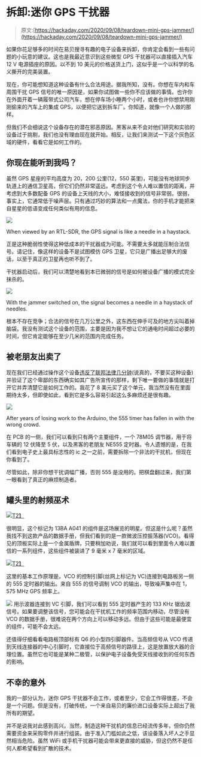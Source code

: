 # 拆卸:迷你 GPS 干扰器

> 原文:[https://hackaday.com/2020/09/08/teardown-mini-gps-jammer/](https://hackaday.com/2020/09/08/teardown-mini-gps-jammer/)

如果你花足够多的时间在易贝搜寻有趣的电子设备来拆卸，你肯定会看到一些有问题的小玩意的建议。这也是我最近意识到这些微型 GPS 干扰器可以直接插入汽车 12 V 电源插座的原因。以不到 10 美元的价格送货上门，这似乎是一个以科学的名义撕开的完美装置。

现在，你可能想知道这种设备有什么合法用途。据我所知，没有。你想在车内和车周围干扰 GPS 信号的唯一原因是，如果你试图做一些你不应该做的事情。也许你在外面开着一辆履带式公司汽车，想在停车场小睡两个小时，或者也许你想禁用刚刚偷来的汽车上的集成 GPS，以便把它送到拆车厂。你知道，就像一个人做的那样。

但我们不会细说这个设备存在的潜在邪恶原因。黑客从来不会对他们研究和实验的设备过于挑剔，我们也没有理由现在就开始。相反，让我们来测试一下这个灰色区域的硬件，看看它是如何工作的。

## 你现在能听到我吗？

虽然 GPS 星座的平均高度为 20，200 公里(12，550 英里)，可能没有地球同步轨道上的通信卫星高，但它们仍然非常遥远。考虑到这个令人难以置信的距离，并考虑到大多数配备 GPS 的设备上天线的大小，难怪接收到的信号非常弱。很弱，事实上，它通常低于噪声层。只有通过巧妙的算法和一点魔法，你的手机才能把来自星星的低语变成任何类似有用的信息。

[![](../Images/4e72f293bac50c61c3b0d073c9cd531f.png)](https://hackaday.com/wp-content/uploads/2020/08/gpsjam_signal.png)

When viewed by an RTL-SDR, the GPS signal is like a needle in a haystack.

正是这种脆弱性使得这种低成本的干扰器成为可能。不需要太多就能压制合法信号。请记住，像这样的设备不是试图模仿 GPS 卫星，它只是广播出足够大的废话，以至于真正的卫星再也听不到了。

干扰器启动后，我们可以清楚地看到本已微弱的信号是如何被设备广播的模式完全抹杀的。

[![](../Images/bbeb4c234c0f46e1678c7e81e20a7324.png)](https://hackaday.com/wp-content/uploads/2020/08/gpsjam_jammed.png)

With the jammer switched on, the signal becomes a needle in a haystack of needles.

根本不存在竞争；合法的信号在几万公里之外，这东西在伸手可及的地方尖叫着掉脑袋。我没有测试这个设备的范围，主要是因为我不想让它的通电时间超过必要的时间，但它肯定能够在至少几米的范围内完成任务。

## 被老朋友出卖了

现在我们已经通过操作这个设备[违反了联邦法律几分钟](https://www.gps.gov/spectrum/jamming/)(说真的，不要买这种设备)并验证了这个卑鄙的东西确实如其广告所宣传的那样，剩下唯一要做的事情就是打开它并弄清楚它是如何工作的。我花了 8 美元买了这个单元，我当然没有在里面期待太多，但即使如此，看到它是多么容易引起这么多麻烦还是很有趣。

[![](../Images/152084b889db7ade90644b8ac93ea92f.png)](https://hackaday.com/wp-content/uploads/2020/08/gpsjam_pcb1.jpg)

After years of losing work to the Arduino, the 555 timer has fallen in with the wrong crowd.

在 PCB 的一侧，我们可以看到只有两个主要组件，一个 78M05 调节器，用于将车辆的 12 伏降至 5 伏，以及黑客的老朋友 NE555 定时器。令人遗憾的是，在我们看到电子史上最具标志性的 ic 之一之前，需要拆除一个非法的干扰机，但现在你看到了。

尽管如此，除非你想干扰调幅广播，否则 555 是没用的。把棋盘翻过来，我们第一眼看到了真正的麻烦制造者。

## 罐头里的射频巫术

[![](../Images/5b96b3f1eb9ff6dbbe165ab852e208f2.png)T2】](https://hackaday.com/wp-content/uploads/2020/08/gpsjam_pcb2.jpg)

很明显，这个标记为 13BA A041 的组件是这场展览的明星。但这是什么呢？虽然我找不到这款产品的数据手册，但我们看到的是一款微波压控振荡器(VCO)。看得见的顶板实际上是一个金属盾牌，只要稍加劝说，我们就可以看到里面令人难以置信的一系列组件，这些组件被装进了 9 毫米 x 7 毫米的区域。

[![](../Images/04446f9697b92428770e556ab3148974.png)T2】](https://hackaday.com/wp-content/uploads/2020/08/gpsjam_vco.jpg)

这里的基本工作原理是，VCO 的控制引脚(丝网上标记为 VC)连接到电路板另一侧的 555 定时器的输出。来自 555 的信号调制 VCO 的输出，导致噪声集中在 1，575 MHz GPS 频率上。

[![](../Images/161da708839050265c9344cbb2c61b25.png)](https://hackaday.com/wp-content/uploads/2020/08/gpsjam_scope.png) 用示波器连接到 VC 引脚，我们可以看到 555 定时器产生的 133 KHz 锯齿波信号。如果要调整该信号，您可能会在干扰机工作的频率范围内移动，尽管没有 VCO 的数据手册，很难说在两个方向上可以移动多远。但由于这些可能是最便宜的组件，可能不会太远。

还值得仔细看看电路板顶部标有 Q6 的小型四引脚器件。当高频信号从 VCO 传递到天线连接器的中心引脚时，它直接位于高频信号的路径上，这是放置放大器的合理位置。虽然它也可能是某种二极管，以保护电子设备免受天线接收到的任何东西的影响。

## 不幸的意外

我的一部分认为，迷你 GPS 干扰器不会工作，或者至少，它会工作得很差，不会是一个问题。但是没有，打破传统，一个来自易贝的廉价进口设备实际上超出了我所有的期望。

并不是说我对此感到高兴。当然，制造这种干扰机的信息已经流传多年，但你仍然需要资金来采购零件并进行组装。由于准入门槛如此之低，该设备落入坏人之手显然相当危险。虽然 WiFi 或手机干扰器可能会带来更直接的威胁，但这仍然不是任何人都希望看到扩散的技术。